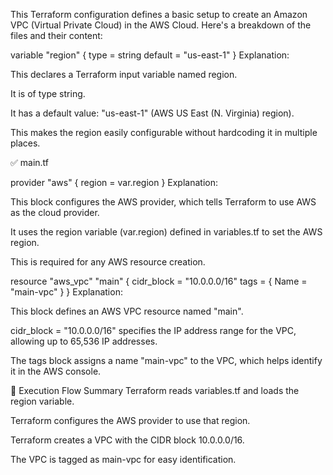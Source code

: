 This Terraform configuration defines a basic setup to create an Amazon VPC (Virtual Private Cloud) in the AWS Cloud. Here's a breakdown of the files and their content:



variable "region" {
  type    = string
  default = "us-east-1"
}
Explanation:

This declares a Terraform input variable named region.

It is of type string.

It has a default value: "us-east-1" (AWS US East (N. Virginia) region).

This makes the region easily configurable without hardcoding it in multiple places.

✅ main.tf

provider "aws" {
  region = var.region
}
Explanation:

This block configures the AWS provider, which tells Terraform to use AWS as the cloud provider.

It uses the region variable (var.region) defined in variables.tf to set the AWS region.

This is required for any AWS resource creation.


resource "aws_vpc" "main" {
  cidr_block = "10.0.0.0/16"
  tags = {
    Name = "main-vpc"
  }
}
Explanation:

This block defines an AWS VPC resource named "main".

cidr_block = "10.0.0.0/16" specifies the IP address range for the VPC, allowing up to 65,536 IP addresses.

The tags block assigns a name "main-vpc" to the VPC, which helps identify it in the AWS console.

🔁 Execution Flow Summary
Terraform reads variables.tf and loads the region variable.

Terraform configures the AWS provider to use that region.

Terraform creates a VPC with the CIDR block 10.0.0.0/16.

The VPC is tagged as main-vpc for easy identification.

